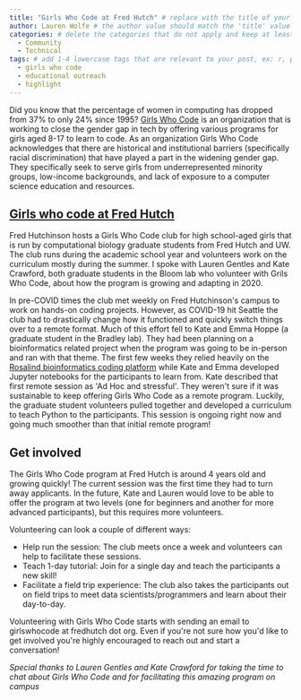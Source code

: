 ```yaml
---
title: "Girls Who Code at Fred Hutch" # replace with the title of your post, a short catchy description to entice readers
author: Lauren Wolfe # the author value should match the 'title' value of your contributor file located here /gh-pages/_contributors. If you do not have a contributor file, please feel free to make one or contact one of our team members to assist you.
categories: # delete the categories that do not apply and keep at least one
  - Community
  - Technical
tags: # add 1-4 lowercase tags that are relevant to your post, ex: r, python, genomics, workflows
  - girls who code
  - educational outreach
  - highlight
---
```

Did you know that the percentage of women in computing has dropped from 37% to only 24% since 1995? [Girls Who Code](https://girlswhocode.com/) is an organization that is working to close the gender gap in tech by offering various programs for girls aged 8-17 to learn to code. As an organization Girls Who Code acknowledges that there are historical and institutional barriers (specifically racial discrimination) that have played a part in the widening gender gap. They specifically seek to serve girls from underrepresented minority groups, low-income backgrounds, and lack of exposure to a computer science education and resources.

## [Girls who code at Fred Hutch](https://www.fredhutch.org/en/about/education-outreach/girls-who-code.html)

Fred Hutchinson hosts a Girls Who Code club for high school-aged girls that is run by computational biology graduate students from Fred Hutch and UW. The club runs during the academic school year and volunteers work on the curriculum mostly during the summer. I spoke with Lauren Gentles and Kate Crawford, both graduate students in the Bloom lab who volunteer with Grils Who Code, about how the program is growing and adapting in 2020.

In pre-COVID times the club met weekly on Fred Hutchinson's campus to work on hands-on coding projects. However, as COVID-19 hit Seattle the club had to drastically change how it functioned and quickly switch things over to a remote format. Much of this effort fell to Kate and Emma Hoppe (a graduate student in the Bradley lab). They had been planning on a bioinformatics related project when the program was going to be in-person and ran with that theme. The first few weeks they relied heavily on the [Rosalind bioinformatics coding platform](http://rosalind.info/problems/locations/) while Kate and Emma developed Jupyter notebooks for the participants to learn from. Kate described that first remote session as 'Ad Hoc and stressful'. They weren't sure if it was sustainable to keep offering Girls Who Code as a remote program. Luckily, the graduate student volunteers pulled together and developed a curriculum to teach Python to the participants. This session is ongoing right now and going much smoother than that initial remote program!

## Get involved

The Girls Who Code program at Fred Hutch is around 4 years old and growing quickly! The current session was the first time they had to turn away applicants. In the future, Kate and Lauren would love to be able to offer the program at two levels (one for beginners and another for more advanced participants), but this requires more volunteers. 

Volunteering can look a couple of different ways:
- Help run the session: The club meets once a week and volunteers can help to facilitate these sessions.
- Teach 1-day tutorial: Join for a single day and teach the participants a new skill!
- Facilitate a field trip experience: The club also takes the participants out on field trips to meet data scientists/programmers and learn about their day-to-day.

Volunteering with Girls Who Code starts with sending an email to girlswhocode at fredhutch dot org. Even if you're not sure how you'd like to get involved you're highly encouraged to reach out and start a conversation!

_Special thanks to Lauren Gentles and Kate Crawford for taking the time to chat about Girls Who Code and for facilitating this amazing program on campus_
